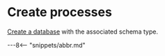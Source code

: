 <!-- SPDX-License-Identifier: CC-BY-4.0 -->
<!-- Copyright Contributors to the ODPi Egeria project. -->

# Create processes

[Create a database](../../data-engine-server/docs/scenarios/create-database.md)
with the associated schema type.

---8<-- "snippets/abbr.md"